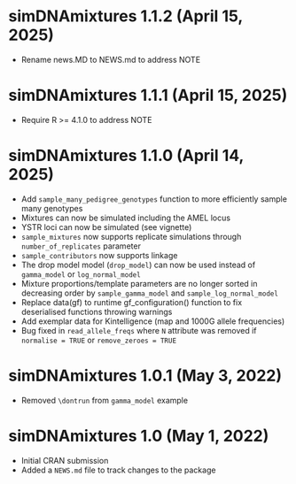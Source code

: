# simDNAmixtures 1.1.2 (April 15, 2025)

* Rename news.MD to NEWS.md to address NOTE

# simDNAmixtures 1.1.1 (April 15, 2025)

* Require R >= 4.1.0 to address NOTE

# simDNAmixtures 1.1.0 (April 14, 2025)

* Add `sample_many_pedigree_genotypes` function to more efficiently sample many genotypes
* Mixtures can now be simulated including the AMEL locus
* YSTR loci can now be simulated (see vignette)
* `sample_mixtures` now supports replicate simulations through `number_of_replicates` parameter
* `sample_contributors` now supports linkage
* The drop model model (`drop_model`) can now be used instead of `gamma_model` or `log_normal_model`
* Mixture proportions/template parameters are no longer sorted in decreasing order by `sample_gamma_model` and `sample_log_normal_model`
* Replace data(gf) to runtime gf_configuration() function to fix deserialised functions throwing warnings
* Add exemplar data for Kintelligence (map and 1000G allele frequencies)
* Bug fixed in `read_allele_freqs` where `N` attribute was removed if `normalise = TRUE` or `remove_zeroes = TRUE`

# simDNAmixtures 1.0.1 (May 3, 2022)

* Removed `\dontrun` from `gamma_model` example

# simDNAmixtures 1.0 (May 1, 2022)

* Initial CRAN submission
* Added a `NEWS.md` file to track changes to the package
